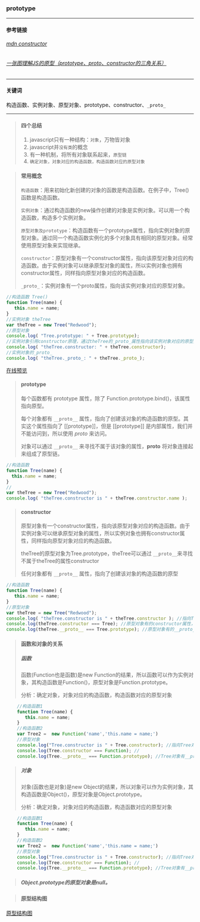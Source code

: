 ### prototype

-------------
#### 参考链接
###### [mdn constructor](https://developer.mozilla.org/zh-CN/docs/Web/JavaScript/Reference/Global_Objects/Object/constructor)
###### [一张图理解JS的原型（prototype、_proto_、constructor的三角关系）](https://juejin.im/post/5b729c24f265da280f3ad010)
-------------

#### 关键词 
构造函数、实例对象、原型对象、prototype、constructor、```_proto_```

-------------

> #### 四个总结
> 1. javascript只有一种结构：```对象```，万物皆对象
> 2. javascript并```没有类```的概念
> 3. 有一种机制，将所有对象联系起来，```原型链```
> 4. ```确定对象，对象对应的构造函数，构造函数对应的原型对象```

> #### 常用概念
> ```构造函数```：用来初始化新创建的对象的函数是构造函数。在例子中，Tree()函数是构造函数。
> 
> ```实例对象```：通过构造函数的new操作创建的对象是实例对象。可以用一个构造函数，构造多个实例对象。
> 
> ```原型对象及prototype```：构造函数有一个prototype属性，指向实例对象的原型对象。通过同一个构造函数实例化的多个对象具有相同的原型对象。经常使用原型对象来实现继承。
> 
> ```constructor```：原型对象有一个constructor属性，指向该原型对象对应的构造函数。由于实例对象可以继承原型对象的属性，所以实例对象也拥有constructor属性，同样指向原型对象对应的构造函数。
> 
> ```_proto_```：实例对象有一个proto属性，指向该实例对象对应的原型对象。
```javascript
//构造函数 Tree()
function Tree(name) {
   this.name = name;
}
//实例对象 theTree
var theTree = new Tree("Redwood");
//原型对象
console.log( "Tree.prototype: " + Tree.prototype);
//实例对象引用constructor原理，通过theTree的_proto_属性指向该实例对象对应的原型对象
console.log( "theTree.constructor: " + theTree.constructor);
//实例对象的_proto_
console.log( "theTree._proto_: " + theTree._proto_);

```
[在线预览](https://codepen.io/wjq1994/pen/OJRzyZO)

> #### prototype
> 每个函数都有 prototype 属性，除了 Function.prototype.bind()，该属性指向原型。
> 
> 每个对象都有 ```__proto__``` 属性，指向了创建该对象的构造函数的原型。其实这个属性指向了 [[prototype]]，但是 [[prototype]] 是内部属性，我们并不能访问到，所以使用 _proto_ 来访问。
> 
> 对象可以通过 ```__proto__``` 来寻找不属于该对象的属性，__proto__ 将对象连接起来组成了原型链。

 ```javascript
//构造函数
function Tree(name) {
   this.name = name;
}
//
var theTree = new Tree("Redwood");
console.log( "theTree.constructor is " + theTree.constructor.name );
```

> #### constructor
> 原型对象有一个constructor属性，指向该原型对象对应的构造函数。由于实例对象可以继承原型对象的属性，所以实例对象也拥有constructor属性，同样指向原型对象对应的构造函数。
> 
> theTree的原型对象为Tree.prototype，theTree可以通过 ```__proto__```来寻找不属于theTree的属性constructor
> 
> 任何对象都有 ```__proto__``` 属性，指向了创建该对象的构造函数的原型

```javascript
//构造函数
function Tree(name) {
   this.name = name;
}
//原型对象
var theTree = new Tree("Redwood");
console.log( "theTree.constructor is " + theTree.constructor ); //指向Tree
console.log(theTree.constructor === Tree); //原型对象有的constructor属性，指向该原型对象对应的构造函数
console.log(theTree.__proto__ === Tree.prototype); //原型对象有的__proto__属性，指向该构造函数的原型对象
```

> #### 函数和对象的关系
> ##### 函数
> 函数(Function也是函数)是new Function的结果，所以函数可以作为实例对象，其构造函数是Function()，原型对象是Function.prototype。
>
> 分析：确定对象，对象对应的构造函数，构造函数对应的原型对象
```javascript
	//构造函数1
	function Tree(name) {
	   this.name = name;
	}
	//构造函数2
	var Tree2 =  new Function('name','this.name = name;')
	//原型对象
	console.log("Tree.constructor is " + Tree.constructor); //指向Tree对象对应的构造函数Function
	console.log(Tree.constructor === Function); //
	console.log(Tree.__proto__ === Function.prototype); //Tree对象有__proto__属性，指向Tree的构造函数Function的原型对象
```
> ##### 对象
> 对象(函数也是对象)是new Object的结果，所以对象可以作为实例对象，其构造函数是Object()，原型对象是Object.prototype。
>
> 分析：确定对象，对象对应的构造函数，构造函数对应的原型对象
```javascript
	//构造函数1
	function Tree(name) {
	   this.name = name;
	}
	//构造函数2
	var Tree2 =  new Function('name','this.name = name;')
	//原型对象
	console.log("Tree.constructor is " + Tree.constructor); //指向Tree对象对应的构造函数Function
	console.log(Tree.constructor === Function); //
	console.log(Tree.__proto__ === Function.prototype); //Tree对象有__proto__属性，指向Tree的构造函数Function的原型对象
```

> ##### Object.prototype的原型对象是null。

> #### 原型结构图
[原型结构图](https://github.com/wjq1994/Technical-Documents/blob/master/prototype/prototype.png)
